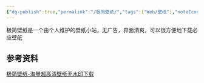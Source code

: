```yaml
---
{"dg-publish":true,"permalink":"/极简壁纸/","tags":["Web/壁纸"],"noteIcon":""}
---
```



极简壁纸是一个由个人维护的壁纸小站，无广告，界面清爽，可以很方便地下载必应壁纸

## 参考资料
[极简壁纸-海量超高清壁纸无水印下载](https://bizhi1.com/)